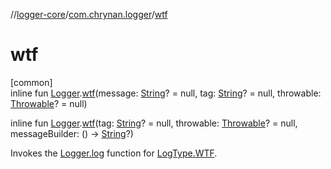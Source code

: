//[logger-core](../../index.md)/[com.chrynan.logger](index.md)/[wtf](wtf.md)

# wtf

[common]\
inline fun [Logger](-logger/index.md).[wtf](wtf.md)(message: [String](https://kotlinlang.org/api/latest/jvm/stdlib/kotlin/-string/index.html)? = null, tag: [String](https://kotlinlang.org/api/latest/jvm/stdlib/kotlin/-string/index.html)? = null, throwable: [Throwable](https://kotlinlang.org/api/latest/jvm/stdlib/kotlin/-throwable/index.html)? = null)

inline fun [Logger](-logger/index.md).[wtf](wtf.md)(tag: [String](https://kotlinlang.org/api/latest/jvm/stdlib/kotlin/-string/index.html)? = null, throwable: [Throwable](https://kotlinlang.org/api/latest/jvm/stdlib/kotlin/-throwable/index.html)? = null, messageBuilder: () -&gt; [String](https://kotlinlang.org/api/latest/jvm/stdlib/kotlin/-string/index.html)?)

Invokes the [Logger.log](-logger/log.md) function for [LogType.WTF](-log-type/-w-t-f/index.md).
